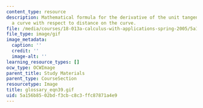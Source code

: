 ```yaml
---
content_type: resource
description: Mathematical formula for the derivative of the unit tangent vector of
  a curve with respect to distance on the curve.
file: /media/courses/18-013a-calculus-with-applications-spring-2005/5a156b8502bdf3cbc8c3ffc87871a4e9_glossary_eqn39.gif
file_type: image/gif
image_metadata:
  caption: ''
  credit: ''
  image-alt: ''
learning_resource_types: []
ocw_type: OCWImage
parent_title: Study Materials
parent_type: CourseSection
resourcetype: Image
title: glossary_eqn39.gif
uid: 5a156b85-02bd-f3cb-c8c3-ffc87871a4e9
---
```

